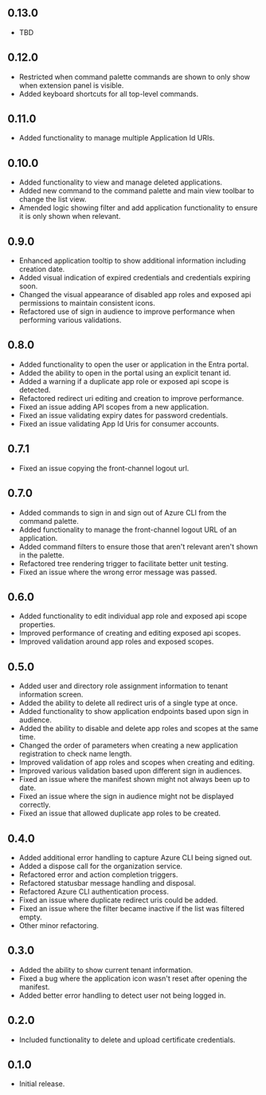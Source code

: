 ## 0.13.0

- TBD

## 0.12.0

- Restricted when command palette commands are shown to only show when extension panel is visible.
- Added keyboard shortcuts for all top-level commands.

## 0.11.0

- Added functionality to manage multiple Application Id URIs.

## 0.10.0

- Added functionality to view and manage deleted applications.
- Added new command to the command palette and main view toolbar to change the list view.
- Amended logic showing filter and add application functionality to ensure it is only shown when relevant.

## 0.9.0

- Enhanced application tooltip to show additional information including creation date.
- Added visual indication of expired credentials and credentials expiring soon.
- Changed the visual appearance of disabled app roles and exposed api permissions to maintain consistent icons.
- Refactored use of sign in audience to improve performance when performing various validations.

## 0.8.0

- Added functionality to open the user or application in the Entra portal.
- Added the ability to open in the portal using an explicit tenant id.
- Added a warning if a duplicate app role or exposed api scope is detected.
- Refactored redirect uri editing and creation to improve performance.
- Fixed an issue adding API scopes from a new application.
- Fixed an issue validating expiry dates for password credentials.
- Fixed an issue validating App Id Uris for consumer accounts.

## 0.7.1

- Fixed an issue copying the front-channel logout url.

## 0.7.0

- Added commands to sign in and sign out of Azure CLI from the command palette.
- Added functionality to manage the front-channel logout URL of an application.
- Added command filters to ensure those that aren't relevant aren't shown in the palette.
- Refactored tree rendering trigger to facilitate better unit testing.
- Fixed an issue where the wrong error message was passed.

## 0.6.0

- Added functionality to edit individual app role and exposed api scope properties.
- Improved performance of creating and editing exposed api scopes.
- Improved validation around app roles and exposed scopes.
  
## 0.5.0

- Added user and directory role assignment information to tenant information screen.
- Added the ability to delete all redirect uris of a single type at once.
- Added functionality to show application endpoints based upon sign in audience.
- Added the ability to disable and delete app roles and scopes at the same time.
- Changed the order of parameters when creating a new application registration to check name length.
- Improved validation of app roles and scopes when creating and editing.
- Improved various validation based upon different sign in audiences.
- Fixed an issue where the manifest shown might not always been up to date.
- Fixed an issue where the sign in audience might not be displayed correctly.
- Fixed an issue that allowed duplicate app roles to be created.

## 0.4.0

- Added additional error handling to capture Azure CLI being signed out.
- Added a dispose call for the organization service.
- Refactored error and action completion triggers.
- Refactored statusbar message handling and disposal.
- Refactored Azure CLI authentication process.
- Fixed an issue where duplicate redirect uris could be added.
- Fixed an issue where the filter became inactive if the list was filtered empty.
- Other minor refactoring.

## 0.3.0

- Added the ability to show current tenant information.
- Fixed a bug where the application icon wasn't reset after opening the manifest.
- Added better error handling to detect user not being logged in.

## 0.2.0

- Included functionality to delete and upload certificate credentials.

## 0.1.0

- Initial release.
